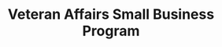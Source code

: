 ---
highlight: "false" 
title: "Veteran Affairs Small Business Program"
description: "The office of Small & Disadvantaged Business Utilization programs implement the requirements to aid, counsel, assist, and protect the interests of small and Veteran business concerns."
url-link: "https://www.va.gov/osdbu/"
type: "HTML"
gov-only: "false"
is-external: "true"
publication-date: "January 01, 2023"
reading-time: "5"
resource-type: "information-slick"
filter: "small-business"
audience: "industry-all-businesses"
branded-offerings: "small-business-support"
---